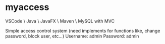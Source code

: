 # myaccess
VSCode \ Java \ JavaFX \ Maven \ MySQL with MVC

Simple access control system (need implements for functions like, change password, block user, etc...)
Username: admin
Password: admin
